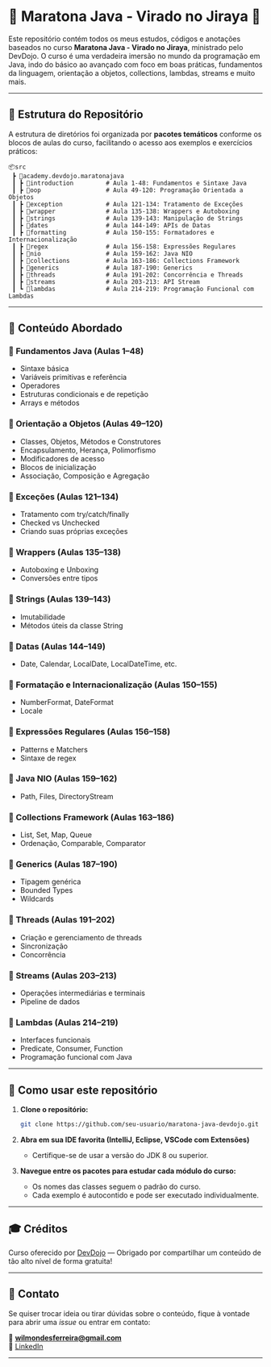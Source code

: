 # 🏁 Maratona Java - Virado no Jiraya 🚀

Este repositório contém todos os meus estudos, códigos e anotações baseados no curso **Maratona Java - Virado no Jiraya**, ministrado pelo DevDojo. O curso é uma verdadeira imersão no mundo da programação em Java, indo do básico ao avançado com foco em boas práticas, fundamentos da linguagem, orientação a objetos, collections, lambdas, streams e muito mais.

---

## 📁 Estrutura do Repositório

A estrutura de diretórios foi organizada por **pacotes temáticos** conforme os blocos de aulas do curso, facilitando o acesso aos exemplos e exercícios práticos:

```
📦src
 ┣ 📂academy.devdojo.maratonajava
 ┃ ┣ 📂introduction         # Aula 1-48: Fundamentos e Sintaxe Java
 ┃ ┣ 📂oop                  # Aula 49-120: Programação Orientada a Objetos
 ┃ ┣ 📂exception            # Aula 121-134: Tratamento de Exceções
 ┃ ┣ 📂wrapper              # Aula 135-138: Wrappers e Autoboxing
 ┃ ┣ 📂strings              # Aula 139-143: Manipulação de Strings
 ┃ ┣ 📂dates                # Aula 144-149: APIs de Datas
 ┃ ┣ 📂formatting           # Aula 150-155: Formatadores e Internacionalização
 ┃ ┣ 📂regex                # Aula 156-158: Expressões Regulares
 ┃ ┣ 📂nio                  # Aula 159-162: Java NIO
 ┃ ┣ 📂collections          # Aula 163-186: Collections Framework
 ┃ ┣ 📂generics             # Aula 187-190: Generics
 ┃ ┣ 📂threads              # Aula 191-202: Concorrência e Threads
 ┃ ┣ 📂streams              # Aula 203-213: API Stream
 ┃ ┗ 📂lambdas              # Aula 214-219: Programação Funcional com Lambdas
```

---

## 🧠 Conteúdo Abordado

### 📌 Fundamentos Java (Aulas 1–48)
- Sintaxe básica
- Variáveis primitivas e referência
- Operadores
- Estruturas condicionais e de repetição
- Arrays e métodos

### 📌 Orientação a Objetos (Aulas 49–120)
- Classes, Objetos, Métodos e Construtores
- Encapsulamento, Herança, Polimorfismo
- Modificadores de acesso
- Blocos de inicialização
- Associação, Composição e Agregação

### 📌 Exceções (Aulas 121–134)
- Tratamento com try/catch/finally
- Checked vs Unchecked
- Criando suas próprias exceções

### 📌 Wrappers (Aulas 135–138)
- Autoboxing e Unboxing
- Conversões entre tipos

### 📌 Strings (Aulas 139–143)
- Imutabilidade
- Métodos úteis da classe String

### 📌 Datas (Aulas 144–149)
- Date, Calendar, LocalDate, LocalDateTime, etc.

### 📌 Formatação e Internacionalização (Aulas 150–155)
- NumberFormat, DateFormat
- Locale

### 📌 Expressões Regulares (Aulas 156–158)
- Patterns e Matchers
- Sintaxe de regex

### 📌 Java NIO (Aulas 159–162)
- Path, Files, DirectoryStream

### 📌 Collections Framework (Aulas 163–186)
- List, Set, Map, Queue
- Ordenação, Comparable, Comparator

### 📌 Generics (Aulas 187–190)
- Tipagem genérica
- Bounded Types
- Wildcards

### 📌 Threads (Aulas 191–202)
- Criação e gerenciamento de threads
- Sincronização
- Concorrência

### 📌 Streams (Aulas 203–213)
- Operações intermediárias e terminais
- Pipeline de dados

### 📌 Lambdas (Aulas 214–219)
- Interfaces funcionais
- Predicate, Consumer, Function
- Programação funcional com Java

---

## 🔧 Como usar este repositório

1. **Clone o repositório:**
   ```bash
   git clone https://github.com/seu-usuario/maratona-java-devdojo.git
   ```

2. **Abra em sua IDE favorita (IntelliJ, Eclipse, VSCode com Extensões)**
    - Certifique-se de usar a versão do JDK 8 ou superior.

3. **Navegue entre os pacotes para estudar cada módulo do curso:**
    - Os nomes das classes seguem o padrão do curso.
    - Cada exemplo é autocontido e pode ser executado individualmente.

---

## 🎓 Créditos

Curso oferecido por [DevDojo](https://www.youtube.com/@devdojo) — Obrigado por compartilhar um conteúdo de tão alto nível de forma gratuita!

---

## 💬 Contato

Se quiser trocar ideia ou tirar dúvidas sobre o conteúdo, fique à vontade para abrir uma _issue_ ou entrar em contato:

📧 **wilmondesferreira@gmail.com**  
🔗 [LinkedIn](https://www.linkedin.com/in/wilmondesferreira/)

---

